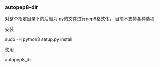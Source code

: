 ### autopep8-dir

对整个指定目录下的后缀为.py的文件进行pep8格式化， 目前不支持各种选项

安装

sudo -H python3 setup.py install

使用

autopep8_dir <your dir>

